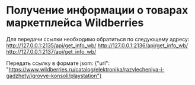 # Получение информации о товарах маркетплейса Wildberries

Для передачи ссылки необходимо обратиться по следующему адресу:
http://127.0.0.1:2135/api/get_info_wb/
http://127.0.0.1:2136/api/get_info_wb/
http://127.0.0.1:2137/api/get_info_wb/

Передать ссылку в формате jsom:
{"url": "https://www.wildberries.ru/catalog/elektronika/razvlecheniya-i-gadzhety/igrovye-konsoli/playstation"}
